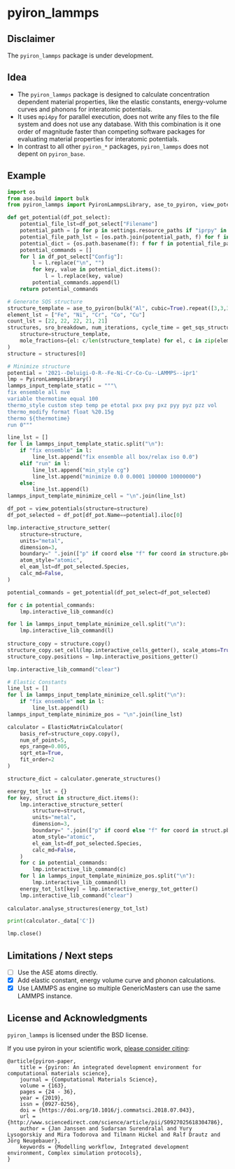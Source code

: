 # pyiron_lammps

## Disclaimer
The `pyiron_lammps` package is under development. 

## Idea
* The `pyiron_lammps` package is designed to calculate concentration dependent material properties, like the elastic constants, energy-volume curves and phonons for interatomic potentials. 
* It uses `mpi4py` for parallel execution, does not write any files to the file system and does not use any database. With this combination is it one order of magnitude faster than competing software packages for evaluating material properties for interatomic potentials. 
* In contrast to all other `pyiron_*` packages, `pyiron_lammps` does not depent on `pyiron_base`. 

## Example
```python
import os
from ase.build import bulk
from pyiron_lammps import PyironLammpsLibrary, ase_to_pyiron, view_potentials, settings, get_sqs_structures, ElasticMatrixCalculator

def get_potential(df_pot_select):
    potential_file_lst=df_pot_select["Filename"]
    potential_path = [p for p in settings.resource_paths if "iprpy" in p][-1]
    potential_file_path_lst = [os.path.join(potential_path, f) for f in potential_file_lst]
    potential_dict = {os.path.basename(f): f for f in potential_file_path_lst}
    potential_commands = []
    for l in df_pot_select["Config"]:
        l = l.replace("\n", "")
        for key, value in potential_dict.items():
            l = l.replace(key, value)
        potential_commands.append(l)
    return potential_commands

# Generate SQS structure
structure_template = ase_to_pyiron(bulk("Al", cubic=True).repeat([3,3,3]))
element_lst = ["Fe", "Ni", "Cr", "Co", "Cu"]
count_lst = [22, 22, 22, 21, 21]
structures, sro_breakdown, num_iterations, cycle_time = get_sqs_structures(
    structure=structure_template,
    mole_fractions={el: c/len(structure_template) for el, c in zip(element_lst, count_lst)},
)
structure = structures[0]

# Minimize structure 
potential = '2021--Deluigi-O-R--Fe-Ni-Cr-Co-Cu--LAMMPS--ipr1'
lmp = PyironLammpsLibrary()
lammps_input_template_static = """\
fix ensemble all nve
variable thermotime equal 100
thermo_style custom step temp pe etotal pxx pxy pxz pyy pyz pzz vol
thermo_modify format float %20.15g
thermo ${thermotime}
run 0"""

line_lst = []
for l in lammps_input_template_static.split("\n"):
    if "fix ensemble" in l:
        line_lst.append("fix ensemble all box/relax iso 0.0")
    elif "run" in l:
        line_lst.append("min_style cg")
        line_lst.append("minimize 0.0 0.0001 100000 10000000")
    else:
        line_lst.append(l)
lammps_input_template_minimize_cell = "\n".join(line_lst)

df_pot = view_potentials(structure=structure)
df_pot_selected = df_pot[df_pot.Name==potential].iloc[0]

lmp.interactive_structure_setter(
    structure=structure,
    units="metal",
    dimension=3,
    boundary=" ".join(["p" if coord else "f" for coord in structure.pbc]),
    atom_style="atomic",
    el_eam_lst=df_pot_selected.Species,
    calc_md=False,
)

potential_commands = get_potential(df_pot_select=df_pot_selected)

for c in potential_commands:
    lmp.interactive_lib_command(c)

for l in lammps_input_template_minimize_cell.split("\n"):
    lmp.interactive_lib_command(l)
    
structure_copy = structure.copy()
structure_copy.set_cell(lmp.interactive_cells_getter(), scale_atoms=True)
structure_copy.positions = lmp.interactive_positions_getter()

lmp.interactive_lib_command("clear")

# Elastic Constants 
line_lst = []
for l in lammps_input_template_minimize_cell.split("\n"):
    if "fix ensemble" not in l:
        line_lst.append(l)
lammps_input_template_minimize_pos = "\n".join(line_lst)

calculator = ElasticMatrixCalculator(
    basis_ref=structure_copy.copy(),
    num_of_point=5,
    eps_range=0.005,
    sqrt_eta=True,
    fit_order=2
)

structure_dict = calculator.generate_structures()

energy_tot_lst = {}
for key, struct in structure_dict.items():
    lmp.interactive_structure_setter(
        structure=struct,
        units="metal",
        dimension=3,
        boundary=" ".join(["p" if coord else "f" for coord in struct.pbc]),
        atom_style="atomic",
        el_eam_lst=df_pot_selected.Species,
        calc_md=False,
    )
    for c in potential_commands:
        lmp.interactive_lib_command(c)
    for l in lammps_input_template_minimize_pos.split("\n"):
        lmp.interactive_lib_command(l)
    energy_tot_lst[key] = lmp.interactive_energy_tot_getter()
    lmp.interactive_lib_command("clear")
    
calculator.analyse_structures(energy_tot_lst)

print(calculator._data['C'])

lmp.close()
```

## Limitations / Next steps
*[ ] Use the ASE atoms directly.
*[X] Add elastic constant, energy volume curve and phonon calculations. 
*[X] Use LAMMPS as engine so multiple GenericMasters can use the same LAMMPS instance. 

## License and Acknowledgments
`pyiron_lammps` is licensed under the BSD license.

If you use pyiron in your scientific work, [please consider citing](http://www.sciencedirect.com/science/article/pii/S0927025618304786):

```
@article{pyiron-paper,
    title = {pyiron: An integrated development environment for computational materials science},
    journal = {Computational Materials Science},
    volume = {163},
    pages = {24 - 36},
    year = {2019},
    issn = {0927-0256},
    doi = {https://doi.org/10.1016/j.commatsci.2018.07.043},
    url = {http://www.sciencedirect.com/science/article/pii/S0927025618304786},
    author = {Jan Janssen and Sudarsan Surendralal and Yury Lysogorskiy and Mira Todorova and Tilmann Hickel and Ralf Drautz and Jörg Neugebauer},
    keywords = {Modelling workflow, Integrated development environment, Complex simulation protocols},
}
```

